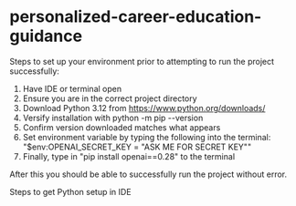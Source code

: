 # personalized-career-education-guidance

Steps to set up your environment prior to attempting to run the project successfully:
  1. Have IDE or terminal open
  2. Ensure you are in the correct project directory
  3. Download Python 3.12 from  https://www.python.org/downloads/
  4. Versify installation with python -m pip --version
  5. Confirm version downloaded matches what appears
  6. Set environment variable by typing the following into the terminal: "$env:OPENAI_SECRET_KEY = "ASK ME FOR SECRET 
  KEY""
  7. Finally, type in "pip install openai==0.28" to the terminal
  
  After this you should be able to successfully run the project without error.


Steps to get Python setup in IDE
